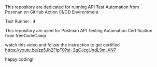 This repository are dedicated for running API Test Automation from Postman on GitHub Action CI/CD Environtment

Test Runner : 4

This repository are used for Postman API Testing Automation Certification from freeCodeCamp

watch this video and follow the instruction to get certified
https://youtu.be/zp5Jh2FIpF0?si=2gCJcgUndL9m_XN7

happy coding!
